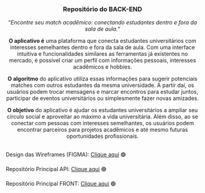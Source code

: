 <div align="center">
  
  ### Repositório do BACK-END
  
_“Encontre seu match acadêmico: conectando estudantes dentro e 
fora da sala de aula.”_
  
<strong> O aplicativo é</strong> uma plataforma que conecta estudantes universitários com 
interesses semelhantes dentro e fora da sala de aula. Com uma interface intuitiva e 
funcionalidades similares as ferramentas já existentes no mercado, é possível criar um perfil com informações 
pessoais, interesses acadêmicos e hobbies. 
  
<strong> O algoritmo</strong> do aplicativo utiliza essas informações para sugerir potenciais matches 
com outros estudantes da mesma universidade. A partir daí, os usuários podem trocar 
mensagens e marcar encontros para estudar juntos, participar de eventos 
universitários ou simplesmente fazer novas amizades.
  
<strong> O objetivo</strong> do aplicativo é ajudar os estudantes universitários a ampliar seu círculo 
social e aproveitar ao máximo a vida universitária. Além disso, ao se conectar com 
pessoas com interesses semelhantes, os usuários podem encontrar parceiros para 
projetos acadêmicos e até mesmo futuras oportunidades profissionais. 
  
</div>

## 
Design das Wireframes (FIGMA): <a href="https://www.figma.com/file/vdgJqeTlBXJYXx35ed9ZYC/Match-App?type=design&node-id=0%3A1&t=2QPbog0MAznD5Xv0-1">Clique aqui</a> 🟢

Repositório Principal API: <a href="https://github.com/Juanpi92/api_match">Clique aqui</a> 🟢

Repositório Principal FRONT: <a href="https://github.com/plfmoura/match-app">Clique aqui</a> 🟢
